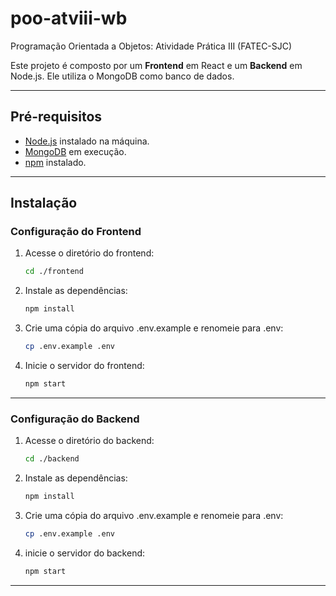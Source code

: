 # poo-atviii-wb
Programação Orientada a Objetos: Atividade Prática III (FATEC-SJC)

Este projeto é composto por um **Frontend** em React e um **Backend** em Node.js. Ele utiliza o MongoDB como banco de dados.

---

## Pré-requisitos

- [Node.js](https://nodejs.org/) instalado na máquina.
- [MongoDB](https://www.mongodb.com/) em execução.
- [npm](https://www.npmjs.com/) instalado.

---

## Instalação

### Configuração do Frontend

1. Acesse o diretório do frontend:
   ```bash
   cd ./frontend

2. Instale as dependências:
    ```bash
    npm install

3. Crie uma cópia do arquivo .env.example e renomeie para .env:
    ```bash
    cp .env.example .env

4. Inicie o servidor do frontend:
    ```bash
    npm start

---

### Configuração do Backend

1. Acesse o diretório do backend:
    ```bash
    cd ./backend

2. Instale as dependências:
    ```bash
    npm install

3. Crie uma cópia do arquivo .env.example e renomeie para .env:
    ```bash
    cp .env.example .env

4. inicie o servidor do backend:
    ```bash
    npm start

---
